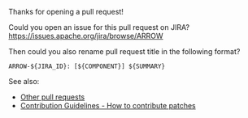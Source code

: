 <!--
  Licensed to the Apache Software Foundation (ASF) under one
  or more contributor license agreements.  See the NOTICE file
  distributed with this work for additional information
  regarding copyright ownership.  The ASF licenses this file
  to you under the Apache License, Version 2.0 (the
  "License"); you may not use this file except in compliance
  with the License.  You may obtain a copy of the License at

    http://www.apache.org/licenses/LICENSE-2.0

  Unless required by applicable law or agreed to in writing,
  software distributed under the License is distributed on an
  "AS IS" BASIS, WITHOUT WARRANTIES OR CONDITIONS OF ANY
  KIND, either express or implied.  See the License for the
  specific language governing permissions and limitations
  under the License.
-->

Thanks for opening a pull request!

Could you open an issue for this pull request on JIRA?
https://issues.apache.org/jira/browse/ARROW

Then could you also rename pull request title in the following format?

    ARROW-${JIRA_ID}: [${COMPONENT}] ${SUMMARY}

See also:

  * [Other pull requests](https://github.com/apache/arrow-site/pulls/)
  * [Contribution Guidelines - How to contribute patches](https://arrow.apache.org/docs/developers/contributing.html#how-to-contribute-patches)
